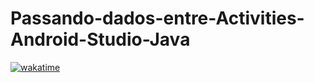 # Passando-dados-entre-Activities-Android-Studio-Java
[![wakatime](https://wakatime.com/badge/user/268de5b9-4dbd-4873-9ede-a165e5745754/project/d362b72e-d056-4235-ac5d-0a902fabfd11.svg)](https://wakatime.com/badge/user/268de5b9-4dbd-4873-9ede-a165e5745754/project/d362b72e-d056-4235-ac5d-0a902fabfd11)

